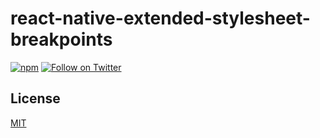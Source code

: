 # react-native-extended-stylesheet-breakpoints

[![npm](https://img.shields.io/npm/v/react-native-extended-stylesheet-breakpoints.svg?maxAge=2592000)](https://www.npmjs.com/package/react-native-extended-stylesheet-breakpoints)
[![Follow on Twitter](https://img.shields.io/twitter/url/http/shields.io.svg?style=social&label=Follow&maxAge=2592000)](https://twitter.com/hiddentao)



## License

[MIT](https://github.com/hiddentao/react-native-extended-stylesheet-breakpoints/raw/master/LICENSE.md)
